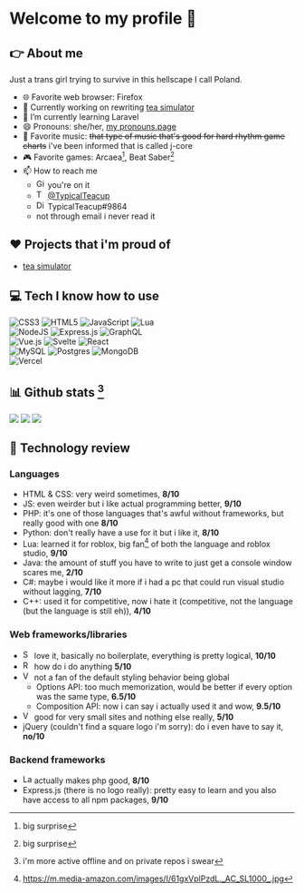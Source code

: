 # Welcome to my profile 👋

## 👉 About me

Just a trans girl trying to survive in this hellscape I call Poland.


- 🌐 Favorite web browser: Firefox
- 🔭 Currently working on rewriting [tea simulator](https://www.roblox.com/games/6041614401/tea-simulator)
- 🌱 I’m currently learning Laravel<!--<sup>[citation needed](https://en.uncyclopedia.co/wiki/Nothing)</sup> saving this for the future-->
- 😄 Pronouns: she/her, [my pronouns.page](https://pronouns.page/@typicalteacup)
- 🎵 Favorite music: ~~that type of music that's good for hard rhythm game charts~~ i've been informed that is called j-core
- 🎮 Favorite games: Arcaea[^1], Beat Saber[^1]
- 📫 How to reach me
  - <img src="https://upload.wikimedia.org/wikipedia/commons/9/91/Octicons-mark-github.svg" alt="Github: " width=16 height=16> you're on it
  - <img src="https://upload.wikimedia.org/wikipedia/commons/6/6f/Logo_of_Twitter.svg" alt="Twitter: " width=16 height=16> [@TypicalTeacup](https://twitter.com/TypicalTeacup/) <!--wikimedia changed the filename i am so pissed off-->
  - <img src="https://assets-global.website-files.com/6257adef93867e50d84d30e2/636e0a69f118df70ad7828d4_icon_clyde_blurple_RGB.svg" alt="Discord: " width=16 height=16> TypicalTeacup#9864
  - not through email i never read it

## ❤ Projects that i'm proud of

- [tea simulator](https://www.roblox.com/games/6041614401/tea-simulator)

## 💻 Tech I know how to use

![CSS3](https://img.shields.io/badge/css3-%231572B6.svg?style=for-the-badge&logo=css3&logoColor=white) 
![HTML5](https://img.shields.io/badge/html5-%23E34F26.svg?style=for-the-badge&logo=html5&logoColor=white) 
![JavaScript](https://img.shields.io/badge/javascript-%23323330.svg?style=for-the-badge&logo=javascript&logoColor=%23F7DF1E) 
![Lua](https://img.shields.io/badge/Lua-000080?style=for-the-badge&logo=lua&logoColor=white)<!--eol-->  
![NodeJS](https://img.shields.io/badge/node.js-6DA55F?style=for-the-badge&logo=node.js&logoColor=white) 
![Express.js](https://img.shields.io/badge/express.js-%23404d59.svg?style=for-the-badge&logo=express&logoColor=%2361DAFB)
![GraphQL](https://img.shields.io/badge/GraphQL-E10098?style=for-the-badge&logo=graphql)<!--eol-->  
![Vue.js](https://img.shields.io/badge/vuejs-%2335495e.svg?style=for-the-badge&logo=vuedotjs&logoColor=%234FC08D) 
![Svelte](https://img.shields.io/badge/svelte-%23f1413d.svg?style=for-the-badge&logo=svelte&logoColor=white) 
![React](https://img.shields.io/badge/react-%2320232a.svg?style=for-the-badge&logo=react&logoColor=%2361DAFB)<!--eol-->  
![MySQL](https://img.shields.io/badge/mysql-%2300f.svg?style=for-the-badge&logo=mysql&logoColor=white) 
![Postgres](https://img.shields.io/badge/postgres-%23316192.svg?style=for-the-badge&logo=postgresql&logoColor=white) 
![MongoDB](https://img.shields.io/badge/MongoDB-e8e7d5?style=for-the-badge&logo=mongodb)<!--eol-->  
![Vercel](https://img.shields.io/badge/vercel-%23000000.svg?style=for-the-badge&logo=vercel&logoColor=white) 

## 📊 Github stats [^2]

![](https://github-readme-stats.vercel.app/api?username=TypicalTeacup&theme=dark&hide_border=false&include_all_commits=false&count_private=true)
![](https://github-readme-streak-stats.herokuapp.com/?user=TypicalTeacup&theme=dark&hide_border=false)
![](https://github-readme-stats.vercel.app/api/top-langs/?username=TypicalTeacup&theme=dark&hide_border=false&include_all_commits=false&count_private=true&layout=compact)

## 📝 Technology review

### Languages

- HTML & CSS: very weird sometimes, **8/10**
- JS: even weirder but i like actual programming better, **9/10**
- PHP: it's one of those languages that's awful without frameworks, but really good with one **8/10**
- Python: don't really have a use for it but i like it, **8/10**
- Lua: learned it for roblox, big fan[^3] of both the language and roblox studio, **9/10**
- Java: the amount of stuff you have to write to just get a console window scares me, **2/10**
- C#: maybe i would like it more if i had a pc that could run visual studio without lagging, **7/10**
- C++: used it for competitive, now i hate it (competitive, not the language (but the language is still eh)), **4/10**

### Web frameworks/libraries

- <img src="https://upload.wikimedia.org/wikipedia/commons/1/1b/Svelte_Logo.svg" alt="Svelte:" width=16 height=16> love it, basically no boilerplate, everything is pretty logical, **10/10**
- <img src="https://upload.wikimedia.org/wikipedia/commons/a/a7/React-icon.svg" alt="React:" width=16 height=16> how do i do anything **5/10**
- <img src="https://upload.wikimedia.org/wikipedia/commons/9/95/Vue.js_Logo_2.svg" alt="Vue:" width=16 height=16> not a fan of the default styling behavior being global
  - Options API: too much memorization, would be better if every option was the same type, **6.5/10**
  - Composition API: now i can say i actually used it and wow, **9.5/10**
- <img src="https://upload.wikimedia.org/wikipedia/commons/6/61/HTML5_logo_and_wordmark.svg" alt="Vanilla HTML5:" width=16 height=16> good for very small sites and nothing else really, **5/10**
- jQuery (couldn't find a square logo i'm sorry): do i even have to say it, **no/10**

### Backend frameworks

- <img src="https://upload.wikimedia.org/wikipedia/commons/9/9a/Laravel.svg" alt="Laravel:" width=16 height=16> actually makes php good, **8/10**
- Express.js (there is no logo really): pretty easy to learn and you also have access to all npm packages, **9/10**

[^1]: big surprise
[^2]: i'm more active offline and on private repos i swear
[^3]: https://m.media-amazon.com/images/I/61gxVplPzdL._AC_SL1000_.jpg
